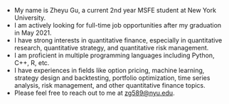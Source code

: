 - My name is Zheyu Gu, a current 2nd year MSFE student at New York University.
- I am actively looking for full-time job opportunities after my graduation in May 2021.
- I have strong interests in quantitative finance, especially in quantitative research, quantitative strategy, and quantitative risk management.
- I am proficient in multiple programming languages including Python, C++, R, etc.
- I have experiences in fields like option pricing, machine learning, strategy design and backtesting, portfolio optimization, time series analysis, risk management, and other quantitative finance topics.
- Please feel free to reach out to me at zg589@nyu.edu.

<!---
Zheyu-Gu/Zheyu-Gu is a ✨ special ✨ repository because its `README.md` (this file) appears on your GitHub profile.
You can click the Preview link to take a look at your changes.
--->
